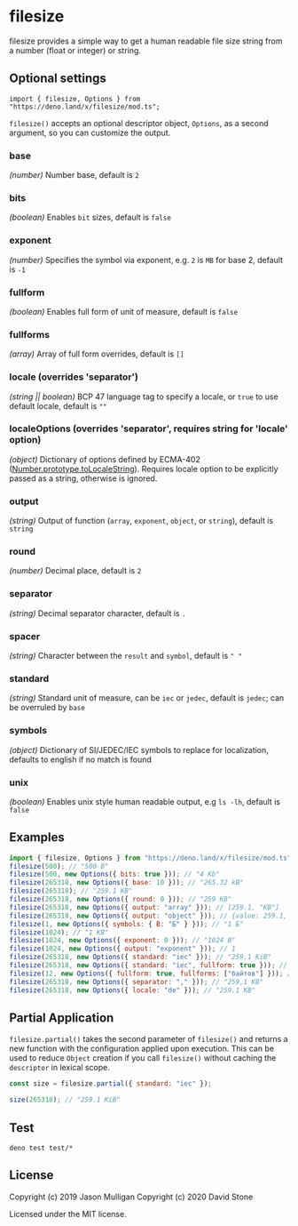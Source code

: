 # filesize

filesize provides a simple way to get a human readable file size string from a number (float or integer) or string.

## Optional settings

`import { filesize, Options } from "https://deno.land/x/filesize/mod.ts";`

`filesize()` accepts an optional descriptor object, `Options`, as a second argument, so you can customize the output.

### base

_*(number)*_ Number base, default is `2`

### bits

_*(boolean)*_ Enables `bit` sizes, default is `false`

### exponent

_*(number)*_ Specifies the symbol via exponent, e.g. `2` is `MB` for base 2, default is `-1`

### fullform

_*(boolean)*_ Enables full form of unit of measure, default is `false`

### fullforms

_*(array)*_ Array of full form overrides, default is `[]`

### locale (overrides 'separator')

_*(string || boolean)*_ BCP 47 language tag to specify a locale, or `true` to use default locale, default is `""`

### localeOptions (overrides 'separator', requires string for 'locale' option)

_*(object)*_ Dictionary of options defined by ECMA-402 ([Number.prototype.toLocaleString](https://developer.mozilla.org/en-US/docs/Web/JavaScript/Reference/Global_Objects/Number/toLocaleString)). Requires locale option to be explicitly passed as a string, otherwise is ignored.

### output

_*(string)*_ Output of function (`array`, `exponent`, `object`, or `string`), default is `string`

### round

_*(number)*_ Decimal place, default is `2`

### separator

_*(string)*_ Decimal separator character, default is `.`

### spacer

_*(string)*_ Character between the `result` and `symbol`, default is `" "`

### standard

_*(string)*_ Standard unit of measure, can be `iec` or `jedec`, default is `jedec`; can be overruled by `base`

### symbols

_*(object)*_ Dictionary of SI/JEDEC/IEC symbols to replace for localization, defaults to english if no match is found

### unix

_*(boolean)*_ Enables unix style human readable output, e.g `ls -lh`, default is `false`

## Examples

```javascript
import { filesize, Options } from "https://deno.land/x/filesize/mod.ts";
filesize(500); // "500 B"
filesize(500, new Options({ bits: true })); // "4 Kb"
filesize(265318, new Options({ base: 10 })); // "265.32 kB"
filesize(265318); // "259.1 KB"
filesize(265318, new Options({ round: 0 })); // "259 KB"
filesize(265318, new Options({ output: "array" })); // [259.1, "KB"]
filesize(265318, new Options({ output: "object" })); // {value: 259.1, symbol: "KB", exponent: 1}
filesize(1, new Options({ symbols: { B: "Б" } })); // "1 Б"
filesize(1024); // "1 KB"
filesize(1024, new Options({ exponent: 0 })); // "1024 B"
filesize(1024, new Options({ output: "exponent" })); // 1
filesize(265318, new Options({ standard: "iec" })); // "259.1 KiB"
filesize(265318, new Options({ standard: "iec", fullform: true })); // "259.1 kibibytes"
filesize(12, new Options({ fullform: true, fullforms: ["байтов"] })); // "12 байтов"
filesize(265318, new Options({ separator: "," })); // "259,1 KB"
filesize(265318, new Options({ locale: "de" })); // "259.1 KB"
```

## Partial Application

`filesize.partial()` takes the second parameter of `filesize()` and returns a new function with the configuration applied
upon execution. This can be used to reduce `Object` creation if you call `filesize()` without caching the `descriptor`
in lexical scope.

```javascript
const size = filesize.partial({ standard: "iec" });

size(265318); // "259.1 KiB"
```

## Test

`deno test test/*`

## License

Copyright (c) 2019 Jason Mulligan
Copyright (c) 2020 David Stone

Licensed under the MIT license.
